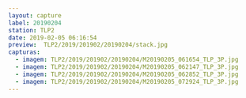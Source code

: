 ```yaml
---
layout: capture
label: 20190204
station: TLP2
date: 2019-02-05 06:16:54
preview:  TLP2/2019/201902/20190204/stack.jpg
capturas:
  - imagem: TLP2/2019/201902/20190204/M20190205_061654_TLP_3P.jpg
  - imagem: TLP2/2019/201902/20190204/M20190205_062147_TLP_3P.jpg
  - imagem: TLP2/2019/201902/20190204/M20190205_062852_TLP_3P.jpg
  - imagem: TLP2/2019/201902/20190204/M20190205_072924_TLP_3P.jpg
---
```

